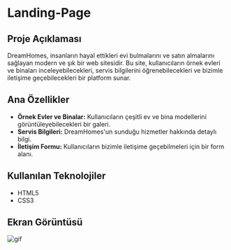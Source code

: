 # Landing-Page

## Proje Açıklaması
DreamHomes, insanların hayal ettikleri evi bulmalarını ve satın almalarını sağlayan modern ve şık bir web sitesidir. Bu site, kullanıcıların örnek evleri ve binaları inceleyebilecekleri, servis bilgilerini öğrenebilecekleri ve bizimle iletişime geçebilecekleri bir platform sunar. 

## Ana Özellikler
- **Örnek Evler ve Binalar:** Kullanıcıların çeşitli ev ve bina modellerini görüntüleyebilecekleri bir galeri.
- **Servis Bilgileri:** DreamHomes'un sunduğu hizmetler hakkında detaylı bilgi.
- **İletişim Formu:** Kullanıcıların bizimle iletişime geçebilmeleri için bir form alanı.

## Kullanılan Teknolojiler

- HTML5
- CSS3

## Ekran Görüntüsü

![gif](https://github.com/dilayercan/Landing-Page/assets/69506908/ad8cfd69-4910-4bae-b9a1-35c9aeafeeda)

